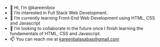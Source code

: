 - 👋 Hi, I’m @kareenibox
- 👀 I’m interested in Full Stack Web Development.
- 🌱 I’m currently learning Front-End Web Development using HTML, CSS and Javascript
- 💞️ I’m looking to collaborate in the future once I finish learning the fundamentals of HTML, CSS and Javascript.
- 📫 You can reach me at kareenbalasabas@gmail.com

<!---
kareenibox/kareenibox is a ✨ special ✨ repository because its `README.md` (this file) appears on your GitHub profile.
You can click the Preview link to take a look at your changes.
--->
